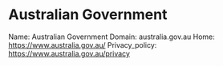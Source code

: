 
# Australian Government

Name: Australian Government
Domain: australia.gov.au
Home: https://www.australia.gov.au/
Privacy_policy: https://www.australia.gov.au/privacy
